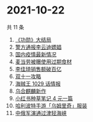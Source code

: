 # 2021-10-22

共 11 条

<!-- BEGIN ZHIHUSEARCH -->
<!-- 最后更新时间 Fri Oct 22 2021 01:19:04 GMT+0800 (China Standard Time) -->
1. [《功勋》大结局](https://www.zhihu.com/search?q=功勋)
1. [警方通报李云迪嫖娼](https://www.zhihu.com/search?q=李云迪)
1. [国内疫情最新情况](https://www.zhihu.com/search?q=国内疫情新增)
1. [麦当劳被曝使用过期食材](https://www.zhihu.com/search?q=麦当劳)
1. [李佳琦销售额破百亿](https://www.zhihu.com/search?q=李佳琦销售额)
1. [双十一攻略](https://www.zhihu.com/search?q=双十一)
1. [海贼王 1029 话情报](https://www.zhihu.com/search?q=海贼王)
1. [乌合麒麟新作](https://www.zhihu.com/search?q=乌合麒麟)
1. [小红书种草笔记 4 元一篇](https://www.zhihu.com/search?q=小红书)
1. [哈利波特手游「乌姆里奇」服装](https://www.zhihu.com/search?q=哈利波特魔法觉醒)
1. [中俄军演通过津轻海峡](https://www.zhihu.com/search?q=津轻海峡)
<!-- END ZHIHUSEARCH -->
